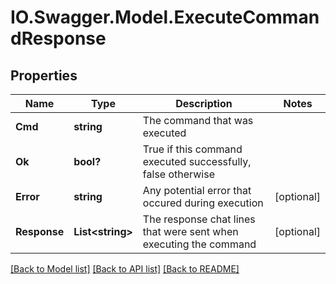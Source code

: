 # IO.Swagger.Model.ExecuteCommandResponse
## Properties

Name | Type | Description | Notes
------------ | ------------- | ------------- | -------------
**Cmd** | **string** | The command that was executed | 
**Ok** | **bool?** | True if this command executed successfully, false otherwise | 
**Error** | **string** | Any potential error that occured during execution | [optional] 
**Response** | **List&lt;string&gt;** | The response chat lines that were sent when executing the command | [optional] 

[[Back to Model list]](../README.md#documentation-for-models) [[Back to API list]](../README.md#documentation-for-api-endpoints) [[Back to README]](../README.md)

